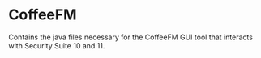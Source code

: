 # CoffeeFM

Contains the java files necessary for the CoffeeFM GUI tool that interacts with Security Suite 10 and 11.
